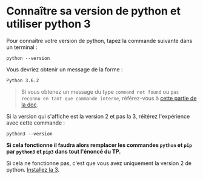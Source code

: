 # Connaître sa version de python et utiliser python 3

Pour connaître votre version de python, tapez la commande suivante dans un terminal :

```
python --version
```

Vous devriez obtenir un message de la forme :

```
Python 3.6.2
```

> Si vous obtenez un message du type `command not found` ou `pas reconnu en tant que commande interne`, référez-vous à [cette partie de la doc](./regler-les-problemes-de-path.md).

Si la version qui s'affiche est la version 2 et pas la 3, réitérez l'expérience avec cette commande :

```
python3 --version
```

**Si cela fonctionne il faudra alors remplacer les commandes `python` et `pip` par `python3` et `pip3` dans tout l'énoncé du TP.**

Si cela ne fonctionne pas, c'est que vous avez uniquement la version 2 de python. [Installez la 3](https://www.python.org/downloads/).
